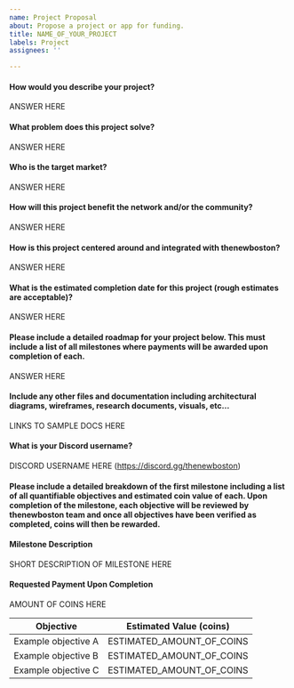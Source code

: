 ```yaml
---
name: Project Proposal
about: Propose a project or app for funding.
title: NAME_OF_YOUR_PROJECT
labels: Project
assignees: ''

---
```


#### How would you describe your project?
ANSWER HERE

#### What problem does this project solve?
ANSWER HERE

#### Who is the target market?
ANSWER HERE

#### How will this project benefit the network and/or the community?
ANSWER HERE

#### How is this project centered around and integrated with thenewboston?
ANSWER HERE

#### What is the estimated completion date for this project (rough estimates are acceptable)?
ANSWER HERE

#### Please include a detailed roadmap for your project below. This must include a list of all milestones where payments will be awarded upon completion of each.
ANSWER HERE

#### Include any other files and documentation including architectural diagrams, wireframes, research documents, visuals, etc…
LINKS TO SAMPLE DOCS HERE

#### What is your Discord username?
DISCORD USERNAME HERE (https://discord.gg/thenewboston)

#### Please include a detailed breakdown of the first milestone including a list of all quantifiable objectives and estimated coin value of each. Upon completion of the milestone, each objective will be reviewed by thenewboston team and once all objectives have been verified as completed, coins will then be rewarded.

#### Milestone Description
SHORT DESCRIPTION OF MILESTONE HERE

#### Requested Payment Upon Completion
AMOUNT OF COINS HERE

| Objective           | Estimated Value (coins)   |
| ------------------- | ------------------------- |
| Example objective A | ESTIMATED_AMOUNT_OF_COINS |
| Example objective B | ESTIMATED_AMOUNT_OF_COINS |
| Example objective C | ESTIMATED_AMOUNT_OF_COINS |
